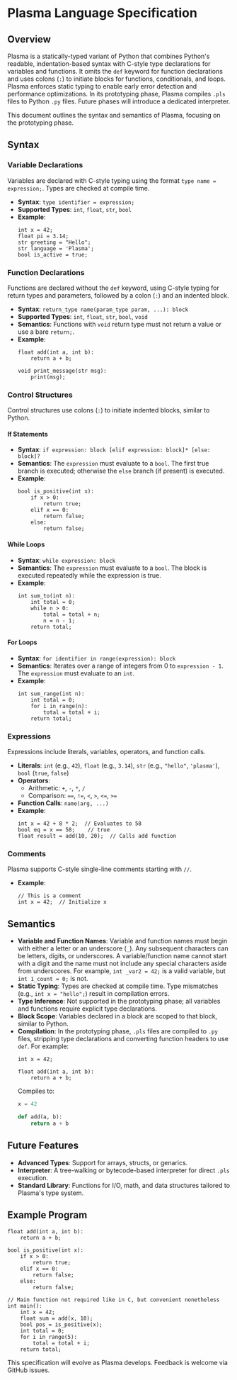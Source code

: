 # Plasma Language Specification

## Overview

Plasma is a statically-typed variant of Python that combines Python's readable, indentation-based syntax with C-style type declarations for variables and functions. It omits the `def` keyword for function declarations and uses colons (`:`) to initiate blocks for functions, conditionals, and loops. Plasma enforces static typing to enable early error detection and performance optimizations. In its prototyping phase, Plasma compiles `.pls` files to Python `.py` files. Future phases will introduce a dedicated interpreter.

This document outlines the syntax and semantics of Plasma, focusing on the prototyping phase.

## Syntax

### Variable Declarations

Variables are declared with C-style typing using the format `type name = expression;`. Types are checked at compile time.

- **Syntax**: `type identifier = expression;`
- **Supported Types**: `int`, `float`, `str`, `bool`
- **Example**:
    ```plasma
    int x = 42;
    float pi = 3.14;
    str greeting = "Hello";
    str language = 'Plasma';
    bool is_active = true;
    ```

### Function Declarations

Functions are declared without the `def` keyword, using C-style typing for return types and parameters, followed by a colon (`:`) and an indented block.

- **Syntax**: `return_type name(param_type param, ...): block`
- **Supported Types**: `int`, `float`, `str`, `bool`, `void`
- **Semantics**: Functions with `void` return type must not return a value or use a bare `return;`.
- **Example**:
    ```plasma
    float add(int a, int b):
        return a + b;
    
    void print_message(str msg):
        print(msg);
    ```

### Control Structures

Control structures use colons (`:`) to initiate indented blocks, similar to Python.

#### If Statements

- **Syntax**: `if expression: block [elif expression: block]* [else: block]?`
- **Semantics**: The `expression` must evaluate to a `bool`. The first true branch is executed; otherwise the `else` branch (if present) is executed.
- **Example**:
    ```plasma
    bool is_positive(int x):
        if x > 0:
            return true;
        elif x == 0:
            return false;
        else:
            return false;
    ```

#### While Loops

- **Syntax**: `while expression: block`
- **Semantics**: The `expression` must evaluate to a `bool`. The block is executed repeatedly while the expression is true.
- **Example**:
    ```plasma
    int sum_to(int n):
        int total = 0;
        while n > 0:
            total = total + n;
            n = n - 1;
        return total;
    ```

#### For Loops

- **Syntax**: `for identifier in range(expression): block`
- **Semantics**: Iterates over a range of integers from 0 to `expression - 1`. The `expression` must evaluate to an `int`.
- **Example**:
    ```plasma
    int sum_range(int n):
        int total = 0;
        for i in range(n):
            total = total + i;
        return total;
    ```

### Expressions

Expressions include literals, variables, operators, and function calls.

- **Literals**: `int` (e.g., `42`), `float` (e.g., `3.14`), `str` (e.g., `"hello"`, `'plasma'`), `bool` (`true`, `false`)
- **Operators**:
  - Arithmetic: `+`, `-`, `*`, `/`
  - Comparison: `==`, `!=`, `<`, `>`, `<=`, `>=`
- **Function Calls**: `name(arg, ...)`
- **Example**:
    ```plasma
    int x = 42 + 8 * 2;  // Evaluates to 58
    bool eq = x == 58;    // true
    float result = add(10, 20);  // Calls add function
    ```

### Comments

Plasma supports C-style single-line comments starting with `//`.

- **Example**:
    ```plasma
    // This is a comment
    int x = 42;  // Initialize x
    ```

## Semantics

- **Variable and Function Names**: Variable and function names must begin with either a letter or an underscore (`_`). Any subsequent characters can be letters, digits, or underscores. A variable/function name cannot start with a digit and the name must not include any special characters aside from underscores. For example, `int _var2 = 42;` is a valid variable, but `int 1_count = 0;` is not.
- **Static Typing**: Types are checked at compile time. Type mismatches (e.g., `int x = "hello";`) result in compilation errors.
- **Type Inference**: Not supported in the prototyping phase; all variables and functions require explicit type declarations.
- **Block Scope**: Variables declared in a block are scoped to that block, similar to Python.
- **Compilation**: In the prototyping phase, `.pls` files are compiled to `.py` files, stripping type declarations and converting function headers to use `def`. For example:
    ```plasma
    int x = 42;

    float add(int a, int b):
        return a + b;
    ```
    Compiles to:
    ```python
    x = 42

    def add(a, b):
        return a + b
    ```

## Future Features

- **Advanced Types**: Support for arrays, structs, or genarics.
- **Interpreter**: A tree-walking or bytecode-based interpreter for direct `.pls` execution.
- **Standard Library**: Functions for I/O, math, and data structures tailored to Plasma's type system.

## Example Program

```plasma
float add(int a, int b):
    return a + b;

bool is_positive(int x):
    if x > 0:
        return true;
    elif x == 0:
        return false;
    else:
        return false;

// Main function not required like in C, but convenient nonetheless
int main():
    int x = 42;
    float sum = add(x, 10);
    bool pos = is_positive(x);
    int total = 0;
    for i in range(5):
        total = total + i;
    return total;
```

This specification will evolve as Plasma develops. Feedback is welcome via GitHub issues.
